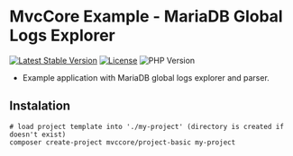 # MvcCore Example - MariaDB Global Logs Explorer

[![Latest Stable Version](https://img.shields.io/badge/Stable-v5.0.0-brightgreen.svg?style=plastic)](https://github.com/mvccore/example-mariadb-global-logs/releases)
[![License](https://img.shields.io/badge/Licence-BSD-brightgreen.svg?style=plastic)](https://mvccore.github.io/docs/mvccore/4.0.0/LICENCE.md)
![PHP Version](https://img.shields.io/badge/PHP->=5.4-brightgreen.svg?style=plastic)

- Example application with MariaDB global logs explorer and parser.

## Instalation
```shell
# load project template into './my-project' (directory is created if doesn't exist)
composer create-project mvccore/project-basic my-project
```
